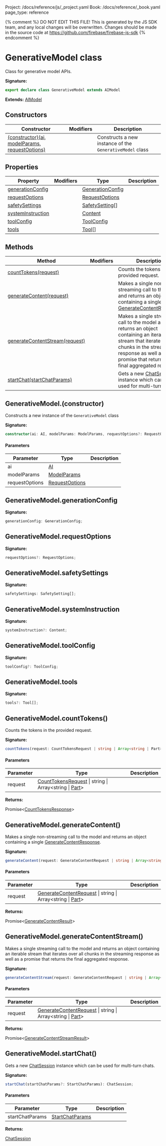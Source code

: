 Project: /docs/reference/js/_project.yaml
Book: /docs/reference/_book.yaml
page_type: reference

{% comment %}
DO NOT EDIT THIS FILE!
This is generated by the JS SDK team, and any local changes will be
overwritten. Changes should be made in the source code at
https://github.com/firebase/firebase-js-sdk
{% endcomment %}

# GenerativeModel class
Class for generative model APIs.

<b>Signature:</b>

```typescript
export declare class GenerativeModel extends AIModel 
```
<b>Extends:</b> [AIModel](./ai.aimodel.md#aimodel_class)

## Constructors

|  Constructor | Modifiers | Description |
|  --- | --- | --- |
|  [(constructor)(ai, modelParams, requestOptions)](./ai.generativemodel.md#generativemodelconstructor) |  | Constructs a new instance of the <code>GenerativeModel</code> class |

## Properties

|  Property | Modifiers | Type | Description |
|  --- | --- | --- | --- |
|  [generationConfig](./ai.generativemodel.md#generativemodelgenerationconfig) |  | [GenerationConfig](./ai.generationconfig.md#generationconfig_interface) |  |
|  [requestOptions](./ai.generativemodel.md#generativemodelrequestoptions) |  | [RequestOptions](./ai.requestoptions.md#requestoptions_interface) |  |
|  [safetySettings](./ai.generativemodel.md#generativemodelsafetysettings) |  | [SafetySetting](./ai.safetysetting.md#safetysetting_interface)<!-- -->\[\] |  |
|  [systemInstruction](./ai.generativemodel.md#generativemodelsysteminstruction) |  | [Content](./ai.content.md#content_interface) |  |
|  [toolConfig](./ai.generativemodel.md#generativemodeltoolconfig) |  | [ToolConfig](./ai.toolconfig.md#toolconfig_interface) |  |
|  [tools](./ai.generativemodel.md#generativemodeltools) |  | [Tool](./ai.md#tool)<!-- -->\[\] |  |

## Methods

|  Method | Modifiers | Description |
|  --- | --- | --- |
|  [countTokens(request)](./ai.generativemodel.md#generativemodelcounttokens) |  | Counts the tokens in the provided request. |
|  [generateContent(request)](./ai.generativemodel.md#generativemodelgeneratecontent) |  | Makes a single non-streaming call to the model and returns an object containing a single [GenerateContentResponse](./ai.generatecontentresponse.md#generatecontentresponse_interface)<!-- -->. |
|  [generateContentStream(request)](./ai.generativemodel.md#generativemodelgeneratecontentstream) |  | Makes a single streaming call to the model and returns an object containing an iterable stream that iterates over all chunks in the streaming response as well as a promise that returns the final aggregated response. |
|  [startChat(startChatParams)](./ai.generativemodel.md#generativemodelstartchat) |  | Gets a new [ChatSession](./ai.chatsession.md#chatsession_class) instance which can be used for multi-turn chats. |

## GenerativeModel.(constructor)

Constructs a new instance of the `GenerativeModel` class

<b>Signature:</b>

```typescript
constructor(ai: AI, modelParams: ModelParams, requestOptions?: RequestOptions);
```

#### Parameters

|  Parameter | Type | Description |
|  --- | --- | --- |
|  ai | [AI](./ai.ai.md#ai_interface) |  |
|  modelParams | [ModelParams](./ai.modelparams.md#modelparams_interface) |  |
|  requestOptions | [RequestOptions](./ai.requestoptions.md#requestoptions_interface) |  |

## GenerativeModel.generationConfig

<b>Signature:</b>

```typescript
generationConfig: GenerationConfig;
```

## GenerativeModel.requestOptions

<b>Signature:</b>

```typescript
requestOptions?: RequestOptions;
```

## GenerativeModel.safetySettings

<b>Signature:</b>

```typescript
safetySettings: SafetySetting[];
```

## GenerativeModel.systemInstruction

<b>Signature:</b>

```typescript
systemInstruction?: Content;
```

## GenerativeModel.toolConfig

<b>Signature:</b>

```typescript
toolConfig?: ToolConfig;
```

## GenerativeModel.tools

<b>Signature:</b>

```typescript
tools?: Tool[];
```

## GenerativeModel.countTokens()

Counts the tokens in the provided request.

<b>Signature:</b>

```typescript
countTokens(request: CountTokensRequest | string | Array<string | Part>): Promise<CountTokensResponse>;
```

#### Parameters

|  Parameter | Type | Description |
|  --- | --- | --- |
|  request | [CountTokensRequest](./ai.counttokensrequest.md#counttokensrequest_interface) \| string \| Array&lt;string \| [Part](./ai.md#part)<!-- -->&gt; |  |

<b>Returns:</b>

Promise&lt;[CountTokensResponse](./ai.counttokensresponse.md#counttokensresponse_interface)<!-- -->&gt;

## GenerativeModel.generateContent()

Makes a single non-streaming call to the model and returns an object containing a single [GenerateContentResponse](./ai.generatecontentresponse.md#generatecontentresponse_interface)<!-- -->.

<b>Signature:</b>

```typescript
generateContent(request: GenerateContentRequest | string | Array<string | Part>): Promise<GenerateContentResult>;
```

#### Parameters

|  Parameter | Type | Description |
|  --- | --- | --- |
|  request | [GenerateContentRequest](./ai.generatecontentrequest.md#generatecontentrequest_interface) \| string \| Array&lt;string \| [Part](./ai.md#part)<!-- -->&gt; |  |

<b>Returns:</b>

Promise&lt;[GenerateContentResult](./ai.generatecontentresult.md#generatecontentresult_interface)<!-- -->&gt;

## GenerativeModel.generateContentStream()

Makes a single streaming call to the model and returns an object containing an iterable stream that iterates over all chunks in the streaming response as well as a promise that returns the final aggregated response.

<b>Signature:</b>

```typescript
generateContentStream(request: GenerateContentRequest | string | Array<string | Part>): Promise<GenerateContentStreamResult>;
```

#### Parameters

|  Parameter | Type | Description |
|  --- | --- | --- |
|  request | [GenerateContentRequest](./ai.generatecontentrequest.md#generatecontentrequest_interface) \| string \| Array&lt;string \| [Part](./ai.md#part)<!-- -->&gt; |  |

<b>Returns:</b>

Promise&lt;[GenerateContentStreamResult](./ai.generatecontentstreamresult.md#generatecontentstreamresult_interface)<!-- -->&gt;

## GenerativeModel.startChat()

Gets a new [ChatSession](./ai.chatsession.md#chatsession_class) instance which can be used for multi-turn chats.

<b>Signature:</b>

```typescript
startChat(startChatParams?: StartChatParams): ChatSession;
```

#### Parameters

|  Parameter | Type | Description |
|  --- | --- | --- |
|  startChatParams | [StartChatParams](./ai.startchatparams.md#startchatparams_interface) |  |

<b>Returns:</b>

[ChatSession](./ai.chatsession.md#chatsession_class)

